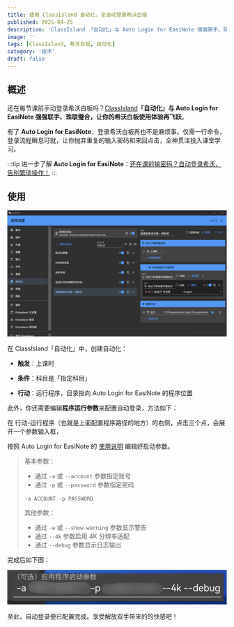 ```yaml
---
title: 使用 ClassIsland 自动化，全自动登录希沃白板
published: 2025-04-25
description: 'ClassIsland 「自动化」与 Auto Login for EasiNote 强强联手、珠联璧合，让你的希沃白板使用体验再飞跃。'
image: ''
tags: [ClassIsland, 希沃白板, 自动化]
category: '技术'
draft: false 
---
```


## 概述

还在每节课前手动登录希沃白板吗？[ClassIsland](https://github.com/ClassIsland/ClassIsland/)**「自动化」**与 **Auto Login for EasiNote** 强强联手、珠联璧合，让你的希沃白板使用体验**再飞跃**。

有了 **Auto Login for EasiNote**，登录希沃白板再也不是麻烦事。仅需一行命令，登录流程瞬息可就，让你抛弃重复的输入密码和来回点击，全神贯注投入课堂学习。

:::tip
进一步了解 **Auto Login for EasiNote**：[还在课前输密码？自动登录希沃，告别繁琐操作！](/posts/auto-login-for-easinote/)
:::

## 使用

![自动化配置界面](pic1.png)

在 ClassIsland「自动化」中，创建自动化：

* **触发**：上课时

* **条件**：科目是「指定科目」

* **行动**：运行程序，目录指向 Auto Login for EasiNote 的程序位置

此外，你还需要编辑**程序运行参数**来配置自动登录，方法如下：

在 行动-运行程序（也就是上面配置程序路径的地方）的右侧，点击三个点，会展开一个参数输入框，

按照 Auto Login for EasiNote 的 [使用说明](/posts/auto-login-for-easinote/) 编辑好启动参数。

> 基本参数：
>
> * 通过 `-a` 或 `--account` 参数指定账号
> * 通过 `-p` 或 `--password` 参数指定密码
>
> ```shell
> -a ACCOUNT -p PASSWORD
> ```
>
> 其他参数：
>
> * 通过 `-w` 或 `--show-warning` 参数显示警告
> * 通过 `--4k` 参数启用 4K 分辨率适配
> * 通过 `--debug` 参数显示日志输出

完成后如下图：

![运行参数输入框](pic2.png)

至此，自动登录便已配置完成。享受解放双手带来的的快感吧！
